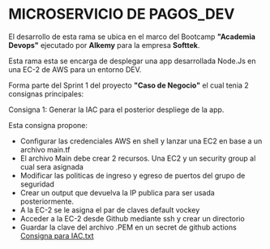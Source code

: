 # MICROSERVICIO DE PAGOS_DEV

El desarrollo de esta rama se ubica en el marco del Bootcamp **"Academia Devops"** ejecutado por **Alkemy** para la empresa **Softtek**.

Esta rama esta se encarga de desplegar una app desarrollada Node.Js en una EC-2 de AWS para un entorno DEV.

Forma parte del Sprint 1 del proyecto **"Caso de Negocio"** el cual tenia 2 consignas principales:

Consigna 1: Generar la IAC para el posterior despliege de la app.

Esta consigna propone:

  + Configurar las credenciales AWS en shell y lanzar una EC2 en base a un archivo main.tf
  + El archivo Main debe crear 2 recursos. Una EC2 y un security group al cual sera asignada
  + Modificar las politicas de ingreso y egreso de puertos del grupo de seguridad
  + Crear un output que devuelva la IP publica para ser usada posteriormente.
  + A la EC-2 se le asigna el par de claves default vockey
  + Acceder a la EC-2 desde Github mediante ssh y crear un directorio
  + Guardar la clave del archivo .PEM en un secret de github actions
[Consigna para IAC.txt](./Consigna%20Generar%20IAC.txt)

